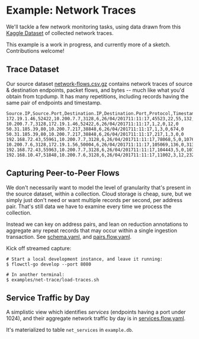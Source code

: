 # Example: Network Traces

We'll tackle a few network monitoring tasks, using data drawn from this
[Kaggle Dataset][kaggle dataset] of collected network traces.

[kaggle dataset]: https://www.kaggle.com/jsrojas/ip-network-traffic-flows-labeled-with-87-apps

This example is a work in progress, and currently more of a sketch. Contributions welcome!

## Trace Dataset

Our source dataset [network-flows.csv.gz](https://storage.googleapis.com/estuaryflowexamples/network-flows.csv.gz)
contains network traces of source & destination endpoints,
packet flows, and bytes -- much like what you'd obtain from tcpdump.
It has many repetitions, including records having the same pair of endpoints and timestamp.

```csv
Source.IP,Source.Port,Destination.IP,Destination.Port,Protocol,Timestamp,Flow.Duration,Total.Fwd.Packets,Total.Backward.Packets,Total.Length.of.Fwd.Packets,Total.Length.of.Bwd.Packets
172.19.1.46,52422,10.200.7.7,3128,6,26/04/201711:11:17,45523,22,55,132,110414
10.200.7.7,3128,172.19.1.46,52422,6,26/04/201711:11:17,1,2,0,12,0
50.31.185.39,80,10.200.7.217,38848,6,26/04/201711:11:17,1,3,0,674,0
50.31.185.39,80,10.200.7.217,38848,6,26/04/201711:11:17,217,1,3,0,0
192.168.72.43,55961,10.200.7.7,3128,6,26/04/201711:11:17,78068,5,0,1076,0
10.200.7.6,3128,172.19.1.56,50004,6,26/04/201711:11:17,105069,136,0,313554,0
192.168.72.43,55963,10.200.7.7,3128,6,26/04/201711:11:17,104443,5,0,1076,0
192.168.10.47,51848,10.200.7.6,3128,6,26/04/201711:11:17,11002,3,12,232,3664
```

## Capturing Peer-to-Peer Flows

We don't necessarily want to model the level of granularity that's present in the
source dataset, within a collection. Cloud storage is cheap, sure, but we simply
just don't need or want multiple records per second, per address pair. That's still
data we have to examine every time we process the collection.

Instead we can key on address pairs, and lean on reduction annotations to aggregate
any repeat records that may occur within a single ingestion transaction.
See [schema.yaml](schema.yaml), and [pairs.flow.yaml](pairs.flow.yaml).

Kick off streamed capture:

```console
# Start a local development instance, and leave it running:
$ flowctl-go develop --port 8080

# In another terminal:
$ examples/net-trace/load-traces.sh
```

## Service Traffic by Day

A simplistic view which identifies _services_ (endpoints having a port under 1024),
and their aggregate network traffic by day is in [services.flow.yaml](services.flow.yaml).

It's materialized to table `net_services` in `example.db`.
